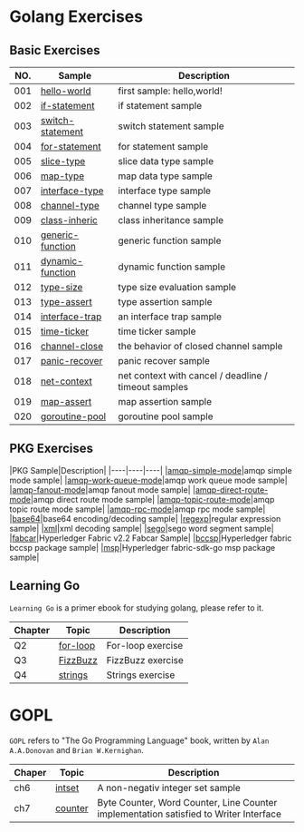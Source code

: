 # Golang Exercises

## Basic Exercises

|NO.|Sample|Description|
|----|----|----|
|001|[hello-world](./001-hello-world/hello_world.go)|first sample: hello,world!|
|002|[if-statement](./002-if-statement/if_statement.go)|if statement sample|
|003|[switch-statement](./003-switch-statement/switch_statement.go)|switch statement sample|
|004|[for-statement](./004-for-statement/for_statement.go)|for statement sample|
|005|[slice-type](./005-slice-type/slice_type.go)|slice data type sample|
|006|[map-type](./006-map-type/map_type.go)|map data type sample|
|007|[interface-type](./007-interface-type/interface_type.go)|interface type sample|
|008|[channel-type](./008-channel-type/channel_type.go)|channel type sample|
|009|[class-inheric](./009-class-inherit/class_inherit.go)|class inheritance sample|
|010|[generic-function](./010-generic-function/generic_function.go)|generic function sample|
|011|[dynamic-function](./011-dynamic-function/dynamic_function.go)|dynamic function sample|
|012|[type-size](./012-type-size/type_size.go)|type size evaluation sample|
|013|[type-assert](./013-type-assert/type_assert.go)|type assertion sample|
|014|[interface-trap](./014-interface-trap/interface_trap.go)|an interface trap sample|
|015|[time-ticker](./015-time-ticker/time_ticker.go)|time ticker sample|
|016|[channel-close](./016-channel-close/channel_close.go)|the behavior of closed channel sample|
|017|[panic-recover](./017-panic-recover/panic_recover.go)|panic recover sample|
|018|[net-context](./018-net-context/with_cancel.go)|net context with cancel / deadline / timeout samples|
|019|[map-assert](./019-map-assert/map_assert.go)|map assertion sample|
|020|[goroutine-pool](./020-goroutine-pool/goroutine_pool.go)|goroutine pool sample|

## PKG Exercises
|PKG Sample|Description|
|----|----|----|
|[amqp-simple-mode](./pkgs/amqp/01-simple-mode/)|amqp simple mode sample|
|[amqp-work-queue-mode](./pkgs/amqp/02-work-queues/)|amqp work queue mode sample|
|[amqp-fanout-mode](./pkgs/amqp/03-fanout/)|amqp fanout mode sample|
|[amqp-direct-route-mode](./pkgs/amqp/04-direct-route/)|amqp direct route mode sample|
|[amqp-topic-route-mode](./pkgs/amqp/05-topic-route/)|amqp topic route mode sample|
|[amqp-rpc-mode](./pkgs/amqp/06-rpc-demo/)|amqp rpc mode sample|
|[base64](./pkgs/base64/)|base64 encoding/decoding sample|
|[regexp](./pkgs/regexp/main.geo)|regular expression sample|
|[xml](./pkgs/xml/main.go)|xml decoding sample|
|[sego](./pkgs/sego/main.go)|sego word segment sample|
|[fabcar](./pkgs/fabcar/fabcar.go)|Hyperledger Fabric v2.2 Fabcar Sample|
|[bccsp](./pkgs/bccsp/bccsp.go)|Hyperledger fabric bccsp package sample|
|[msp](./pkgs/msp/msp.go)|Hyperledger fabric-sdk-go msp package sample|

## Learning Go

`Learning Go` is a primer ebook for studying golang, please refer to it.

|Chapter|Topic|Description|
|----|----|----|
|Q2|[for-loop](./learning-go/Q2/for_loop.go)|For-loop exercise|
|Q3|[FizzBuzz](./learning-go/Q3/FizzBuzz.go)|FizzBuzz exercise|
|Q4|[strings](./learning-go/Q4/strings.go)|Strings exercise|

# GOPL

`GOPL` refers to "The Go Programming Language" book, written by `Alan A.A.Donovan` and `Brian W.Kernighan`. 

|Chaper|Topic|Description|
|----|----|----|
|ch6|[intset](./gopl/ch6/intset/intset.go)|A non-negativ integer set sample|
|ch7|[counter](./gopl/ch7/counter/counter.go)|Byte Counter, Word Counter, Line Counter implementation satisfied to Writer Interface|

